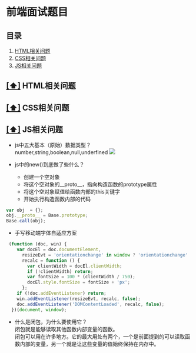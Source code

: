 # 前端面试题目

## <a name="catalog">目录</a>

1. [HTML相关问题](#html)
1. [CSS相关问题](#css)
1. [JS相关问题](#js)

## [[⬆]](#catalog) <a name="html">HTML相关问题</a>
  
## [[⬆]](#catalog) <a name="css">CSS相关问题</a>

## [[⬆]](#catalog) <a name="js">JS相关问题</a>

* js中五大基本（原始）数据类型？  
number,string,boolean,null,underfined
![](https://images2015.cnblogs.com/blog/315302/201702/315302-20170205164840214-221836365.png)

* js中的new()到底做了些什么？
  * 创建一个空对象
  * 将这个空对象的__proto__，指向构造函数的prototype属性
  * 将这个空对象赋值给函数内部的this关键字
  * 开始执行构造函数内部的代码
```js
var obj  = {};
obj.__proto__ = Base.prototype;
Base.call(obj);
```

* 手写移动端字体自适应方案
```js
 (function (doc, win) {
    var docEl = doc.documentElement,
      resizeEvt = 'orientationchange' in window ? 'orientationchange' : 'resize',
      recalc = function () {
        var clientWidth = docEl.clientWidth;
        if (!clientWidth) return;
        var fontSize = 100 * (clientWidth / 750);
        docEl.style.fontSize = fontSize + 'px';
      };
    if (!doc.addEventListener) return;
    win.addEventListener(resizeEvt, recalc, false);
    doc.addEventListener('DOMContentLoaded', recalc, false);
  })(document, window);
```
* 什么是闭包，为什么要使用它？  
闭包就是能够读取其他函数内部变量的函数。  
闭包可以用在许多地方。它的最大用处有两个，一个是前面提到的可以读取函数内部的变量，另一个就是让这些变量的值始终保持在内存中。  





